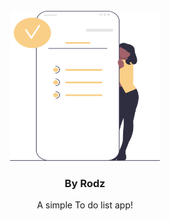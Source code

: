 <br />
<div align="center">
  <a href="https://github.com/othneildrew/Best-README-Template">
    <img src="logo.svg" alt="Logo" width="240" height="240">
  </a>

  <h3 align="center">By Rodz</h3>

  <p align="center">
    A simple To do list app!
    <br />
  </p>
</div>
